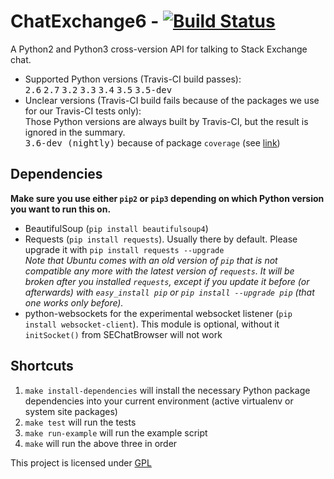 ChatExchange6 - [![Build Status](https://travis-ci.org/ByteCommander/ChatExchange6.svg?branch=master)](https://travis-ci.org/ByteCommander/ChatExchange6)
============

A Python2 and Python3 cross-version API for talking to Stack Exchange chat.

 - Supported Python versions (Travis-CI build passes):  
    <kbd>2.6</kbd> <kbd>2.7</kbd> <kbd>3.2</kbd> <kbd>3.3</kbd> <kbd>3.4</kbd> <kbd>3.5</kbd> <kbd>3.5-dev</kbd>  
 - Unclear versions (Travis-CI build fails because of the packages we use for our Travis-CI tests only):  
    Those Python versions are always built by Travis-CI, but the result is ignored in the summary.  
    <kbd>3.6-dev (nightly)</kbd> because of package `coverage` (see [link](https://bitbucket.org/ned/coveragepy/issues/391))

## Dependencies
**Make sure you use either `pip2` or `pip3` depending on which Python version you want to run this on.**


 - BeautifulSoup (`pip install beautifulsoup4`)
 - Requests (`pip install requests`). Usually there by default. Please upgrade it with `pip install requests --upgrade`  
   *Note that Ubuntu comes with an old version of `pip` that is not compatible any more with the latest version of `requests`. It will be broken after you installed `requests`, except if you update it before (or afterwards) with `easy_install pip` or `pip install --upgrade pip` (that one works only before).*
 - python-websockets for the experimental websocket listener (`pip install websocket-client`). This module is optional, without it `initSocket()` from SEChatBrowser will not work

## Shortcuts

1. `make install-dependencies` will install the necessary Python package dependencies into your current environment (active virtualenv or system site packages)
2. `make test` will run the tests
3. `make run-example` will run the example script
4. `make` will run the above three in order


This project is licensed under [GPL](https://www.gnu.org/copyleft/gpl.html)
